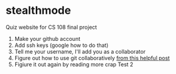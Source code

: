 stealthmode
===========

Quiz website for CS 108 final project

1. Make your github account
2. Add ssh keys (google how to do that)
3. Tell me your username, I'll add you as a collaborator
4. Figure out how to use git collaboratively [from this helpful post](http://codeinthehole.com/writing/pull-requests-and-other-good-practices-for-teams-using-github/)
5. Figiure it out again by reading more crap
Test 2
